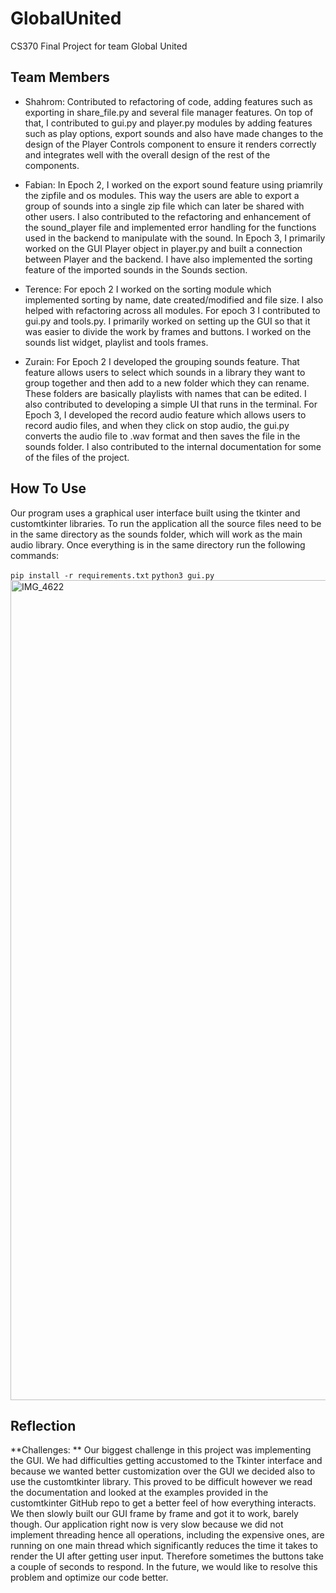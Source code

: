 # GlobalUnited
CS370 Final Project for team Global United
## Team Members
  
- Shahrom: Contributed to refactoring of code, adding features such as exporting in share_file.py and several file manager features. On top of that, I contributed to gui.py and player.py modules by adding features such as play options, export sounds and also have made changes to the design of the Player Controls component to ensure it renders correctly and integrates well with the overall design of the rest of the components.

- Fabian: In Epoch 2, I worked on the export sound feature using priamrily the zipfile and os modules. This way the users are able to export a group of sounds into a single zip file which can later be shared with other users. I also contributed to the refactoring and enhancement of the sound_player file and implemented error handling for the functions used in the backend to manipulate with the sound. In Epoch 3, I primarily worked on the GUI Player object in player.py and built a connection between Player and the backend. I have also implemented the sorting feature of the imported sounds in the Sounds section.
  
- Terence: For epoch 2 I worked on the sorting module which implemented sorting by name, date created/modified and file size. I also helped with refactoring across all modules. For epoch 3 I contributed to gui.py and tools.py. I primarily worked on setting up the GUI so that it was easier to divide the work by frames and buttons. I worked on the sounds list widget, playlist and tools frames. 
  
- Zurain: For Epoch 2 I developed the grouping sounds feature. That feature allows users to select which sounds in a library they want to group together and then add to a new folder which they can rename. These folders are basically playlists with names that can be edited. I also contributed to developing a simple UI that runs in the terminal. For Epoch 3, I developed the record audio feature which allows users to record audio files, and when they click on stop audio, the gui.py converts the audio file to .wav format and then saves the file in the sounds folder. I also contributed to the internal documentation for some of the files of the project.

## How To Use
Our program uses a graphical user interface built using the tkinter and customtkinter libraries. To run the application all the source files need to be in the same directory as the sounds folder, which will work as the main audio library. Once everything is in the same directory run the following commands: 

``
pip install -r requirements.txt
``
``
python3 gui.py
``
<img width="1312" alt="IMG_4622" src="https://github.com/WhitmanCS370/GlobalUnited/assets/128567935/26e309ce-73c6-4dbc-bd6b-6d89275c15e3">


## Reflection 

**Challenges: ** Our biggest challenge in this project was implementing the GUI. We had difficulties getting accustomed to the Tkinter interface and because we wanted better customization over the GUI we decided also to use the customtkinter library. This proved to be difficult however we read the documentation and looked at the examples provided in the customtkinter GitHub repo to get a better feel of how everything interacts. We then slowly built our GUI frame by frame and got it to work, barely though. Our application right now is very slow because we did not implement threading hence all operations, including the expensive ones, are running on one main thread which significantly reduces the time it takes to render the UI after getting user input. Therefore sometimes the buttons take a couple of seconds to respond. In the future, we would like to resolve this problem and optimize our code better. 





